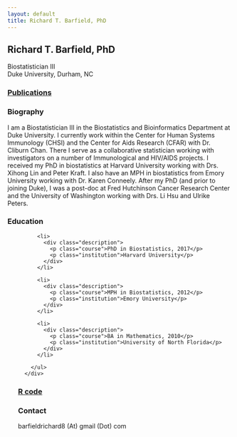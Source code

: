 ```yaml
---
layout: default
title: Richard T. Barfield, PhD
---
```



<html lang="en-us">

<div class="blurb">
	<h2>Richard T. Barfield, PhD</h2>
	<p>Biostatistician III <br> Duke University, Durham, NC </p>       
</div><!-- /.blurb -->

<p class="view"><a href="pages/publications.html"> <h3>Publications</h3> </a></p>          

<h3 id="biography">Biography</h3>


<p> I am a Biostatistician III in the Biostatistics and Bioinformatics Department at Duke University. I currently work within the Center for Human Systems Immunology (CHSI) and the Center for Aids Research (CFAR) with Dr. Cliburn Chan. There I serve as a collaborative statistician working with investigators on a number of Immunological and HIV/AIDS projects. I received my PhD in biostatistics at Harvard University working with Drs. Xihong Lin and Peter Kraft. I also have an MPH in biostatistics from Emory University working with Dr. Karen Conneely. After my PhD (and prior to joining Duke), I was a post-doc at Fred Hutchinson Cancer Research Center and the University of Washington working with Drs. Li Hsu and Ulrike Peters.</p>


<h3 id="education">Education</h3>
      <div class="col-sm-7">
        <ul class="ul-edu fa-ul">
          
          <li>
            <div class="description">
              <p class="course">PhD in Biostatistics, 2017</p>
              <p class="institution">Harvard University</p>
            </div>
          </li>

          <li>
            <div class="description">
              <p class="course">MPH in Biostatistics, 2012</p>
              <p class="institution">Emory University</p>
            </div>
          </li>
          
          <li>
            <div class="description">
              <p class="course">BA in Mathematics, 2010</p>
              <p class="institution">University of North Florida</p>
            </div>
          </li>
          
        </ul>
      </div>

<p class="view"><a href="pages/Rcode.html"> <h3>R code</h3> </a></p>

<h3 id="Contact">Contact</h3>
<p>barfieldrichard8 (At) gmail (Dot) com</p>

